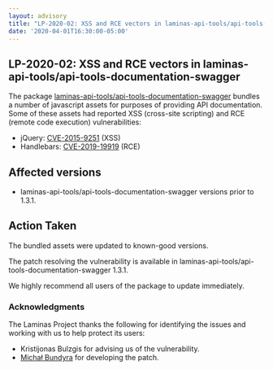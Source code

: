 ```yaml
---
layout: advisory
title: "LP-2020-02: XSS and RCE vectors in laminas-api-tools/api-tools-documentation-swagger"
date: '2020-04-01T16:30:00-05:00'
---
```


## LP-2020-02: XSS and RCE vectors in laminas-api-tools/api-tools-documentation-swagger

The package [laminas-api-tools/api-tools-documentation-swagger](https://github.com/laminas-api-tools/api-tools-documentation-swagger)
bundles a number of javascript assets for purposes of providing API
documentation. Some of these assets had reported XSS (cross-site scripting) and
RCE (remote code execution) vulnerabilities:

- jQuery: [CVE-2015-9251](https://nvd.nist.gov/vuln/detail/CVE-2015-9251) (XSS)
- Handlebars: [CVE-2019-19919](https://nvd.nist.gov/vuln/detail/CVE-2019-19919) (RCE)

## Affected versions

- laminas-api-tools/api-tools-documentation-swagger versions prior to 1.3.1.

## Action Taken

The bundled assets were updated to known-good versions.

The patch resolving the vulnerability is available in
laminas-api-tools/api-tools-documentation-swagger 1.3.1.

We highly recommend all users of the package to update immediately.

### Acknowledgments

The Laminas Project thanks the following for identifying the issues and
working with us to help protect its users:

- Kristijonas Bulzgis for advising us of the vulnerability.
- [Michał Bundyra](https://github.com/michalbundyra) for developing the patch.
